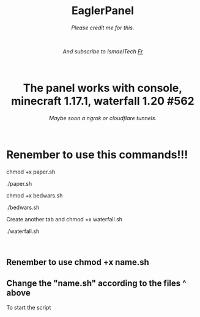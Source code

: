 <h1 align="center">EaglerPanel</h1>
<p align="center"><i>Please credit me for this.</i></p>
<br>
<p align="center"><i>And subscribe to IsmaelTech <a href="https://www.youtube.com/channel/UCwSd8pbURlMBAIxqq8EaELw?sub_confirmation=1">Fr</a></i></p>
<br>
<h1 align="center">The panel works with console, minecraft 1.17.1, waterfall 1.20 #562</h1>
<p align="center"><i>Maybe soon a ngrok or cloudflare tunnels.</i></p>
<br>
<h1> Renember to use this commands!!! </h1>
<p>chmod +x paper.sh</p>
<p>./paper.sh</p>
<p>chmod +x bedwars.sh</p>
<p>./bedwars.sh</p>
<p>Create another tab and chmod +x waterfall.sh</p>
<p>./waterfall.sh</p>
<br>
<h2> Renember to use chmod +x name.sh </h2>
<h2> Change the "name.sh" according to the files ^ above </h2>
<p>To start the script</p>
